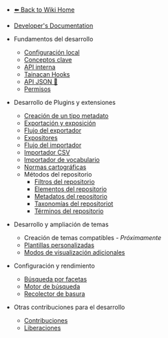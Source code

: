 * [:arrow_left: Back to Wiki Home](/es-mx/?id=wiki-do-tainacan)
* [Developer's Documentation](/es-mx/dev/)
 
* Fundamentos del desarrollo
	* [Configuración local](/es-mx/dev/setup-local.md) 
	* [Conceptos clave](/es-mx/dev/key-concepts.md)
	* [API interna](/es-mx/dev/internal-api.md)
	* [Tainacan Hooks](/es-mx/dev/hooks.md)
	* [API JSON :link:](https://tainacan.org/api-docs/ ':ignore')
	* [Permisos](/es-mx/dev/permissions.md) 
* Desarrollo de Plugins y extensiones
	* [Creación de un tipo metadato](/es-mx/dev/creating-metadata-type.md)
	* [Exportación y exposición](/es-mx/dev/exporting-and-exposing.md)
	* [Flujo del exportador](/es-mx/dev/exporter-flow.md)
	* [Expositores](/es-mx/dev/exposers.md)
	* [Flujo del importador](/es-mx/dev/importer-flow.md)
	* [Importador CSV](/es-mx/dev/csv-importer.md)
	* [Importador de vocabulario](/es-mx/dev/vocabulary-importer.md)
	* [Normas cartográficas](/es-mx/dev/mapping-standards.md)
    * Métodos del repositorio	
	  * [Filtros del repositorio](/es-mx/dev/repository-filters.md) 
	  * [Elementos del repositorio](/es-mx/dev/repository-items.md) 
	  * [Metadatos del repositorio](/es-mx/dev/repository-metadata.md) 
	  * [Taxonomías del repositoriot](/es-mx/dev/repository-taxonomies.md)
	  * [Términos del repositorio](/es-mx/dev/repository-terms.md) 
* Desarrollo y ampliación de temas 
    * Creación de temas compatibles - *Próximamente*
	* [Plantillas personalizadas](/es-mx/dev/custom-templates.md)
	* [Modos de visualización adicionales](/es-mx/dev/extra-view-modes.md)
* Configuración y rendimiento
	* [Búsqueda por facetas](/es-mx/dev/faceted-search.md) 
	* [Motor de búsqueda](/es-mx/dev/search-engine.md) 
	* [Recolector de basura](/es-mx/dev/garbage-collector.md)
* Otras contribuciones para el desarrollo
    * [Contribuciones](/es-mx/dev/CONTRIBUTING.md)
    * [Liberaciones](/es-mx/dev/release.md) 
